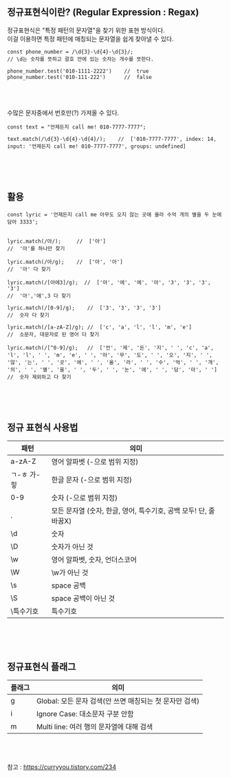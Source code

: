 ## 정규표현식이란? (Regular Expression : Regax)
정규표현식은 "특정 패턴의 문자열"을 찾기 위한 표현 방식이다. <br>
이걸 이용하면 특정 패턴에 매칭되는 문자열을 쉽게 찾아낼 수 있다.<br>

```
const phone_number = /\d{3}-\d{4}-\d{3}/;
// \d는 숫자를 뜻하고 괄호 안에 있는 숫자는 개수를 뜻한다.

phone_number.test('010-1111-2222')    //  true
phone_number.test('010-111-222')      //  false
```
<br><br><br>
수많은 문자중에서 번호만(?) 가져올 수 있다.
```
const text = "언제든지 call me! 010-7777-7777";

text.match(/\d{3}-\d{4}-\d{4}/);    //  ['010-7777-7777', index: 14, input: '언제든지 call me! 010-7777-7777', groups: undefined]
```
<br><br><br>

## 활용
```
const lyric = '언제든지 call me 아무도 오지 않는 곳에 올라 수억 개의 별을 두 눈에 담아 3333';


lyric.match(/아/);     //  ['아']
//  '아'를 하나만 찾기

lyric.match(/아/g);    //  ['아', '아']
//  '아' 다 찾기

lyric.match(/[아에3]/g);  //  ['아', '에', '에', '아', '3', '3', '3', '3']
//  '아','에',3 다 찾기

lyric.match(/[0-9]/g);    //  ['3', '3', '3', '3']
//  숫자 다 찾기

lyric.match(/[a-zA-Z]/g); //  ['c', 'a', 'l', 'l', 'm', 'e']
//  소문자, 대문자로 된 영어 다 찾기

lyric.match(/[^0-9]/g);   //  ['언', '제', '든', '지', ' ', 'c', 'a', 'l', 'l', ' ', 'm', 'e', ' ', '아', '무', '도', ' ', '오', '지', ' ', '않', '는', ' ', '곳', '에', ' ', '올', '라', ' ', '수', '억', ' ', '개', '의', ' ', '별', '을', ' ', '두', ' ', '눈', '에', ' ', '담', '아', ' ']
//  숫자 제외하고 다 찾기
```
<br><br><br>
## 정규 표현식 사용법
| 패턴 | 의미 |
|---|---|
|a-zA-Z |영어 알파벳 (-으로 범위 지정) |
|ㄱ-ㅎ 가-힣 |한글 문자 (-으로 범위 지정) |
|0-9 |숫자 (-으로 범위 지정) |
|. |모든 문자열 (숫자, 한글, 영어, 특수기호, 공백 모두! 단, 줄바꿈X) |
|\d |숫자 |
|\D |숫자가 아닌 것 |
|\w |영어 알파벳, 숫자, 언더스코어 |
|\W | \w가 아닌 것|
|\s |space 공백 |
|\S |space 공백이 아닌 것 |
|\특수기호 |특수기호 |

<br><br><br>
## 정규표현식 플래그
|플래그 |의미 |
|---|---|
|g |Global: 모든 문자 검색(안 쓰면 매칭되는 첫 문자만 검색) |
|i |Ignore Case: 대소문자 구분 안함 |
|m |Multi line: 여러 행의 문자열에 대해 검색 |

<br><br><br>
참고 : https://curryyou.tistory.com/234
